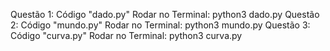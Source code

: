 Questão 1: Código "dado.py"
           Rodar no Terminal: python3 dado.py
Questão 2: Código "mundo.py"
           Rodar no Terminal: python3 mundo.py
Questão 3: Código "curva.py"
           Rodar no Terminal: python3 curva.py           
